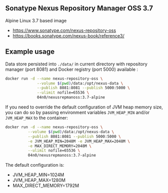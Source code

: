 ## Sonatype Nexus Repository Manager OSS 3.7

Alpine Linux 3.7 based image

*   https://www.sonatype.com/nexus-repository-oss
*   https://books.sonatype.com/nexus-book/reference3/

## Example usage

Data store persisted into `./data/` in current directory with repository
manager (port 8081) and Docker registry (port 5000) available :

```bash
docker run -d --name nexus-repository-oss \
              --volume $(pwd)/data:/opt/nexus-data \
              --publish 8081:8081 --publish 5000:5000 \
              --ulimit nofile=65536 \
              04n0/nexusrepmanoss:3.7-alpine
```

If you need to override the default configuration of JVM heap memory size, you
can do so by passing environment variables `JVM_HEAP_MIN` and/or `JVM_HEAP_MAX`
to the container:

```bash
docker run -d --name nexus-repository-oss \
          --volume $(pwd)/data:/opt/nexus-data \
          --publish 8081:8081 --publish 5000:5000 \
          -e JVM_HEAP_MIN=2048M -e JVM_HEAP_MAX=2048M \
          -e MAX_DIRECT_MEMORY=2048M \
          --ulimit nofile=65536 \
          04n0/nexusrepmanoss:3.7-alpine
```

The default configuration is:
*   JVM_HEAP_MIN=1024M
*   JVM_HEAP_MAX=1280M
*   MAX_DIRECT_MEMORY=1792M
